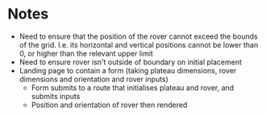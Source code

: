 # Notes
- Need to ensure that the position of the rover cannot exceed the bounds of the grid. I.e. its horizontal and vertical positions cannot be lower than 0, or higher than the relevant upper limit
- Need to ensure rover isn't outside of boundary on initial placement
- Landing page to contain a form (taking plateau dimensions, rover dimensions and orientation and rover inputs)
  - Form submits to a route that initialises plateau and rover, and submits inputs
  - Position and orientation of rover then rendered